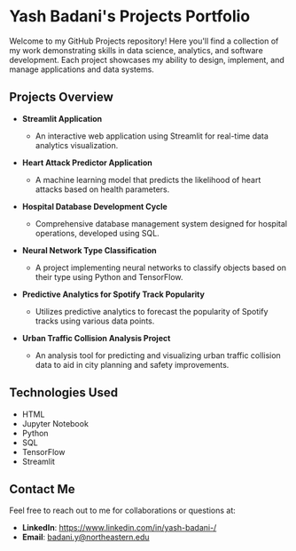 # Yash Badani's Projects Portfolio

Welcome to my GitHub Projects repository! Here you'll find a collection of my work demonstrating skills in data science, analytics, and software development. Each project showcases my ability to design, implement, and manage applications and data systems.

## Projects Overview

- **Streamlit Application**
  - An interactive web application using Streamlit for real-time data analytics visualization.

- **Heart Attack Predictor Application**
  - A machine learning model that predicts the likelihood of heart attacks based on health parameters.

- **Hospital Database Development Cycle**
  - Comprehensive database management system designed for hospital operations, developed using SQL.

- **Neural Network Type Classification**
  - A project implementing neural networks to classify objects based on their type using Python and TensorFlow.

- **Predictive Analytics for Spotify Track Popularity**
  - Utilizes predictive analytics to forecast the popularity of Spotify tracks using various data points.

- **Urban Traffic Collision Analysis Project**
  - An analysis tool for predicting and visualizing urban traffic collision data to aid in city planning and safety improvements.

## Technologies Used

- HTML
- Jupyter Notebook
- Python
- SQL
- TensorFlow
- Streamlit

## Contact Me

Feel free to reach out to me for collaborations or questions at:
- **LinkedIn**: https://www.linkedin.com/in/yash-badani-/
- **Email**: badani.y@northeastern.edu

